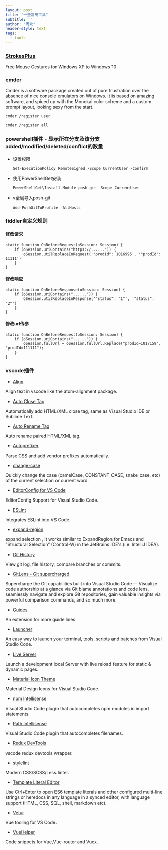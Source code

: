 ```yaml
---
layout: post
title: "一些常用工具"
subtitle: ''
author: "周欢"
header-style: text
tags:
  - tools
---
```


### [StrokesPlus](http://www.strokesplus.com/)

Free Mouse Gestures for Windows XP to Windows 10

### [cmder](http://cmder.net/)

Cmder is a software package created out of pure frustration over the absence of nice console emulators on Windows. It is based on amazing software, and spiced up with the Monokai color scheme and a custom prompt layout, looking sexy from the start.

```bash
cmder /register user

cmder /register all
```

### powershell插件 - 显示所在分支及该分支added/modified/deleted/conflict的数量

* 设置权限

    `Set-ExecutionPolicy RemoteSigned -Scope CurrentUser -Confirm`

* 使用PowerShellGet安装

    `PowerShellGet\Install-Module posh-git -Scope CurrentUser`

* v全局导入posh-git

    `Add-PoshGitToProfile -AllHosts`

### fiddler自定义规则

#### 修改请求

    static function OnBeforeRequest(oSession: Session) {
        if (oSession.uriContains("https://......")) {
            oSession.utilReplaceInRequest('"prodId": 1016995', '"prodId": 11111')
        }
    }

#### 修改响应

    static function OnBeforeResponse(oSession: Session) {
        if (oSession.uriContains("......")) {
            oSession.utilReplaceInResponse('"status": "1"', '"status": "2"')
        }
    }

#### 修改url传参

    static function OnBeforeRequest(oSession: Session) {
        if (oSession.uriContains("......")) {
            oSession.fullUrl = oSession.fullUrl.Replace("prodId=1017159", "prodId=111111");
        }
    }

### vscode插件

* [Align](https://marketplace.visualstudio.com/items?itemName=steve8708.Align)

Align text in vscode like the atom-alignment package.

* [Auto Close Tag](https://marketplace.visualstudio.com/items?itemName=formulahendry.auto-close-tag)

Automatically add HTML/XML close tag, same as Visual Studio IDE or Sublime Text.

* [Auto Rename Tag](https://marketplace.visualstudio.com/items?itemName=formulahendry.auto-rename-tag)

Auto rename paired HTML/XML tag.

* [Autoprefixer](https://marketplace.visualstudio.com/items?itemName=mrmlnc.vscode-autoprefixer)

Parse CSS and add vendor prefixes automatically.

* [change-case](https://marketplace.visualstudio.com/items?itemName=wmaurer.change-case)

Quickly change the case (camelCase, CONSTANT_CASE, snake_case, etc) of the current selection or current word.

* [EditorConfig for VS Code](https://marketplace.visualstudio.com/items?itemName=EditorConfig.EditorConfig)

EditorConfig Support for Visual Studio Code.

* [ESLint](https://marketplace.visualstudio.com/items?itemName=dbaeumer.vscode-eslint)

Integrates ESLint into VS Code.

* [expand-region](https://marketplace.visualstudio.com/items?itemName=letrieu.expand-region)

expand selection , It works similar to ExpandRegion for Emacs and “Structural Selection” (Control-W) in the JetBrains IDE's (i.e. IntelliJ IDEA).

* [Git History](https://marketplace.visualstudio.com/items?itemName=donjayamanne.githistory)

View git log, file history, compare branches or commits.

* [GitLens - Git supercharged](https://marketplace.visualstudio.com/items?itemName=eamodio.gitlens)

Supercharge the Git capabilities built into Visual Studio Code — Visualize code authorship at a glance via Git blame annotations and code lens, seamlessly navigate and explore Git repositories, gain valuable insights via powerful comparison commands, and so much more.

* [Guides](https://marketplace.visualstudio.com/items?itemName=spywhere.guides)

An extension for more guide lines

* [Launcher](https://marketplace.visualstudio.com/items?itemName=ilich8086.launcher)

An easy way to launch your terminal, tools, scripts and batches from Visual Studio Code.

* [Live Server](https://marketplace.visualstudio.com/items?itemName=ritwickdey.LiveServer)

Launch a development local Server with live reload feature for static & dynamic pages.

* [Material Icon Theme](https://marketplace.visualstudio.com/items?itemName=PKief.material-icon-theme)

Material Design Icons for Visual Studio Code.

* [npm Intellisense](https://marketplace.visualstudio.com/items?itemName=christian-kohler.npm-intellisense)

Visual Studio Code plugin that autocompletes npm modules in import statements.

* [Path Intellisense](https://marketplace.visualstudio.com/items?itemName=christian-kohler.path-intellisense)

Visual Studio Code plugin that autocompletes filenames.

* [Redux DevTools](https://marketplace.visualstudio.com/items?itemName=jingkaizhao.vscode-redux-devtools)

vscode redux devtools wrapper.

* [stylelint](https://marketplace.visualstudio.com/items?itemName=shinnn.stylelint)

Modern CSS/SCSS/Less linter.

* [Template Literal Editor](https://marketplace.visualstudio.com/items?itemName=plievone.vscode-template-literal-editor)

Use Ctrl+Enter to open ES6 template literals and other configured multi-line strings or heredocs in any language in a synced editor, with language support (HTML, CSS, SQL, shell, markdown etc).

* [Vetur](https://marketplace.visualstudio.com/items?itemName=octref.vetur)

Vue tooling for VS Code.

* [VueHelper](https://marketplace.visualstudio.com/items?itemName=oysun.vuehelper)

Code snippets for Vue,Vue-router and Vuex.
